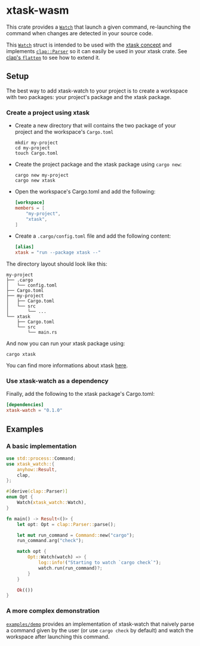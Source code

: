 # xtask-wasm

<!-- cargo-rdme start -->

This crate provides a [`Watch`](https://docs.rs/xtask-watch/latest/xtask_watch/struct.Watch.html) that launch a given command, re-launching the
command when changes are detected in your source code.

This [`Watch`](https://docs.rs/xtask-watch/latest/xtask_watch/struct.Watch.html) struct is intended to be used with the
[xtask concept](https://github.com/matklad/cargo-xtask/) and implements
[`clap::Parser`](https://docs.rs/clap/3.0.14/clap/trait.Parser.html) so it can easily be used in
your xtask crate. See [clap's `flatten`](https://github.com/clap-rs/clap/blob/v3.0.14/examples/derive_ref/README.md#arg-attributes)
to see how to extend it.

## Setup

The best way to add xtask-watch to your project is to create a workspace with two packages:
your project's package and the xtask package.

### Create a project using xtask

* Create a new directory that will contains the two package of your project
  and the workspace's `Cargo.toml`

  ```console
  mkdir my-project
  cd my-project
  touch Cargo.toml
  ```

* Create the project package and the xtask package using `cargo new`:

  ```console
  cargo new my-project
  cargo new xtask
  ```

* Open the workspace's Cargo.toml and add the following:

  ```toml
  [workspace]
  members = [
      "my-project",
      "xtask",
  ]
  ```


* Create a `.cargo/config.toml` file and add the following content:

  ```toml
  [alias]
  xtask = "run --package xtask --"
  ```

The directory layout should look like this:

```console
my-project
├── .cargo
│   └── config.toml
├── Cargo.toml
├── my-project
│   ├── Cargo.toml
│   └── src
│       └── ...
└── xtask
    ├── Cargo.toml
    └── src
        └── main.rs
```

And now you can run your xtask package using:

```console
cargo xtask
```
You can find more informations about xtask
[here](https://github.com/matklad/cargo-xtask/).

### Use xtask-watch as a dependency

Finally, add the following to the xtask package's Cargo.toml:

```toml
[dependencies]
xtask-watch = "0.1.0"
```

## Examples

### A basic implementation

```rust
use std::process::Command;
use xtask_watch::{
    anyhow::Result,
    clap,
};

#[derive(clap::Parser)]
enum Opt {
    Watch(xtask_watch::Watch),
}

fn main() -> Result<()> {
    let opt: Opt = clap::Parser::parse();

    let mut run_command = Command::new("cargo");
    run_command.arg("check");

    match opt {
        Opt::Watch(watch) => {
            log::info!("Starting to watch `cargo check`");
            watch.run(run_command)?;
        }
    }

    Ok(())
}
```

### A more complex demonstration

[`examples/demo`](https://github.com/rustminded/xtask-watch/tree/main/examples/demo) provides an
implementation of xtask-watch that naively parse a command given by the user
(or use `cargo check` by default) and watch the workspace after launching this command.

<!-- cargo-rdme end -->
